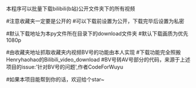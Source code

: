 本程序可以批量下载bilibili(b站)公开文件夹下的所有视频

#注意收藏夹一定要是公开的
#可以下载前设置为公开，下载完毕后设置为私密

#默认下载地址为本py文件所在目录下的download文件夹
#默认下载画质为优先1080p

#由收藏夹地址抓取收藏夹内视频BV号的功能由本人实现
#下载功能完全照搬Henryhaohao的Bilibili_video_download
#BV号转AV号部分的代码，来源于上述项目的issue:'针对BV号的问题',作者CodeForWuyu

#如果本项目能帮到你的话，欢迎给个star~

